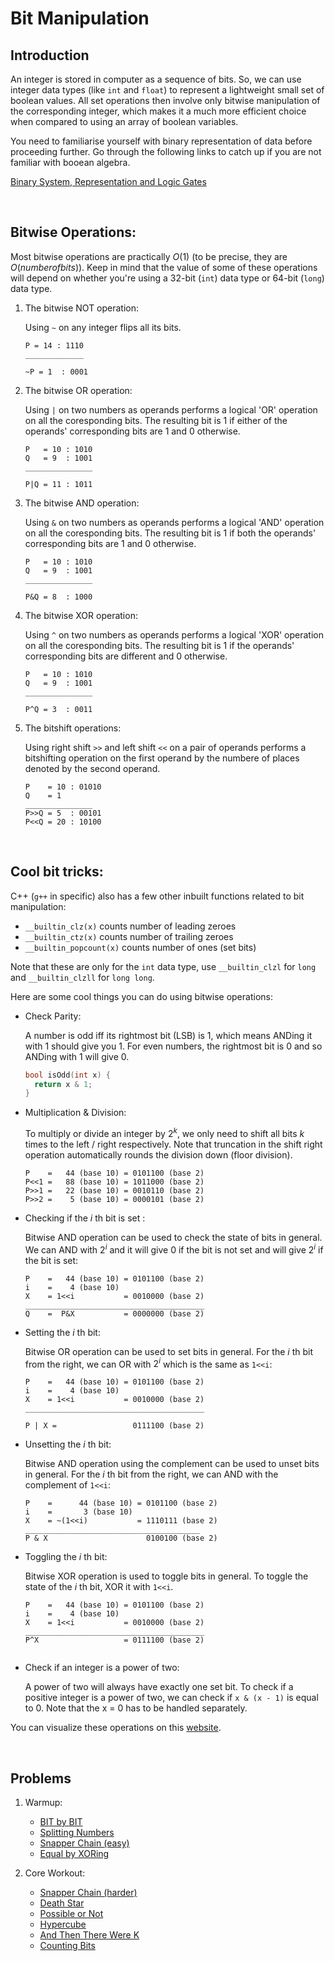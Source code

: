 # Bit Manipulation

## Introduction 

An integer is stored in computer as a sequence of bits. So, we can use integer data types (like `int` and `float`) to represent a lightweight small set of boolean values. All set operations then involve only bitwise manipulation of the corresponding integer, which makes it a much more efficient choice when compared to using an array of boolean variables.

You need to familiarise yourself with binary representation of data before proceeding further. Go through the following links to catch up if you are not familiar with booean algebra.

[Binary System, Representation and Logic Gates](https://youtube.com/playlist?list=PL2ONYsvCDiDsb311caRSwgMmcIXR27UCi&feature=shared)

<br>

## Bitwise Operations:

Most bitwise operations are practically $O(1)$ (to be precise, they are $O(number of bits)$). Keep in mind that the value of some of these operations will depend on whether you're using a 32-bit (`int`) data type or 64-bit (`long`) data type.

 1. The bitwise NOT operation:
   
    Using `~` on any integer flips all its bits. 
    
    ```
    P = 14 : 1110
    _____________

    ~P = 1  : 0001
    ```
  
 2. The bitwise OR operation:
   
    Using `|` on two numbers as operands performs a logical 'OR' operation on all the coresponding bits. The resulting bit is 1 if either of the operands' corresponding bits are 1 and 0 otherwise.
       
    ```
    P   = 10 : 1010
    Q   = 9  : 1001
    _______________
    
    P|Q = 11 : 1011
    ```

 3. The bitwise AND operation:
   
    Using `&` on two numbers as operands performs a logical 'AND' operation on all the coresponding bits. The resulting bit is 1 if both the operands' corresponding bits are 1 and 0 otherwise.
  
    ```
    P   = 10 : 1010
    Q   = 9  : 1001
    _______________
  
    P&Q = 8  : 1000
    ```
   
 4. The bitwise XOR operation:
   
    Using `^` on two numbers as operands performs a logical 'XOR' operation on all the coresponding bits. The resulting bit is 1 if the operands' corresponding bits are different and 0 otherwise.
  
    ``` 
    P   = 10 : 1010
    Q   = 9  : 1001
    _______________
    
    P^Q = 3  : 0011
    ```
  
 5. The bitshift operations:
   
    Using right shift `>>` and left shift `<<` on a pair of operands performs a bitshifting operation on the first operand by the numbere of places denoted by the second operand. 
  
    ``` 
    P    = 10 : 01010
    Q    = 1   
    _______________
    P>>Q = 5  : 00101
    P<<Q = 20 : 10100
    ```

<br>

## Cool bit tricks:

C++ (`g++` in specific) also has a few other inbuilt functions related to bit manipulation:

- `__builtin_clz(x)` counts number of leading zeroes
- `__builtin_ctz(x)` counts number of trailing zeroes
- `__builtin_popcount(x)` counts number of ones (set bits)

Note that these are only for the `int` data type, use `__builtin_clzl` for `long` and `__builtin_clzll` for `long long`.

Here are some cool things you can do using bitwise operations:
- Check Parity:

  A number is odd iff its rightmost bit (LSB) is 1, which means ANDing it with 1 should give you 1. For even numbers, the rightmost bit is 0 and so ANDing with 1 will give 0.
  ```cpp
  bool isOdd(int x) {
    return x & 1;
  }
  ```

- Multiplication & Division:
   
  To multiply or divide an integer by $2^k$, we only need to shift all bits $k$ times to the left / right respectively. Note that truncation in the shift right operation automatically rounds the division down (floor division). 

  ```   
  P    =   44 (base 10) = 0101100 (base 2) 
  P<<1 =   88 (base 10) = 1011000 (base 2)
  P>>1 =   22 (base 10) = 0010110 (base 2)
  P>>2 =    5 (base 10) = 0000101 (base 2)
  ```  
   
- Checking if the $i$ th bit is set :
   
  Bitwise AND operation can be used to check the state of bits in general. We can AND with $2^i$ and it will give 0 if the bit is not set and will give $2^i$ if the bit is set:

  ```   
  P    =   44 (base 10) = 0101100 (base 2) 
  i    =    4 (base 10)
  X    = 1<<i           = 0010000 (base 2)
  ________________________________________
  Q    =  P&X           = 0000000 (base 2)  
  ``` 
   
- Setting the $i$ th bit:
   
  Bitwise OR operation can be used to set bits in general. For the $i$ th bit from the right, we can OR with $2^i$ which is the same as `1<<i`:
  
  ``` 
  P    =   44 (base 10) = 0101100 (base 2) 
  i    =    4 (base 10)
  X    = 1<<i           = 0010000 (base 2)
  ________________________________________
  
  P | X =                 0111100 (base 2)
  ```
  
- Unsetting the $i$ th bit:

  Bitwise AND operation using the complement can be used to unset bits in general. For the $i$ th bit from the right, we can AND with the complement of `1<<i`:
   
  ```
  P    =      44 (base 10) = 0101100 (base 2) 
  i    =       3 (base 10)
  X    = ~(1<<i)           = 1110111 (base 2)
  _______________________________________
  P & X                      0100100 (base 2)  
  ```   

- Toggling the $i$ th bit:
   
  Bitwise XOR operation is used to toggle bits in general. To toggle the state of the $i$ th bit, XOR it with `1<<i`. 
   
  ```
  P    =   44 (base 10) = 0101100 (base 2) 
  i    =    4 (base 10)
  X    = 1<<i           = 0010000 (base 2)
  ________________________________________
  P^X                   = 0111100 (base 2)  
   
- Check if an integer is a power of two:

  A power of two will always have exactly one set bit. To check if a positive integer is a power of two, we can check if `x & (x - 1)` is equal to 0. Note that the x = 0 has to be handled separately.
   
You can visualize these operations on this [website](https://visualgo.net/en/bitmask).

<br>

## Problems 

 1. Warmup:
    - [BIT by BIT](https://open.kattis.com/problems/bitbybit)
    - [Splitting Numbers](https://onlinejudge.org/index.php?option=onlinejudge&Itemid=8&page=show_problem&problem=3084)
    - [Snapper Chain (easy)](https://open.kattis.com/problems/snappereasy)
    - [Equal by XORing](https://www.codechef.com/problems/EQBYXOR)

 2. Core Workout:
    - [Snapper Chain (harder)](https://open.kattis.com/problems/snapperhard)
    - [Death Star](https://open.kattis.com/problems/deathstar)
    - [Possible or Not](https://www.codechef.com/problems/CS2023_PON)
    - [Hypercube](https://open.kattis.com/problems/hypercube)
    - [And Then There Were K](https://codeforces.com/problemset/problem/1527/A)
    - [Counting Bits](https://cses.fi/problemset/task/1146)

<br>

